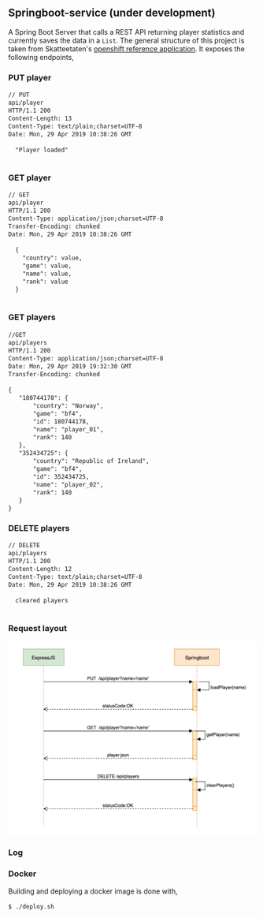 ## Springboot-service (under development)
A Spring Boot Server that calls a REST API returning player statistics and currently saves the data in a `List`. The general structure of this project is taken from Skatteetaten's [openshift reference application](https://github.com/Skatteetaten/openshift-reference-springboot-server).
It exposes the following endpoints,
### PUT player
```
// PUT
api/player
HTTP/1.1 200
Content-Length: 13
Content-Type: text/plain;charset=UTF-8
Date: Mon, 29 Apr 2019 10:38:26 GMT
  
  "Player loaded"
  
```
### GET player
```
// GET
api/player
HTTP/1.1 200
Content-Type: application/json;charset=UTF-8
Transfer-Encoding: chunked
Date: Mon, 29 Apr 2019 10:38:26 GMT
  
  {
    "country": value,
    "game": value,
    "name": value,
    "rank": value
  }
  
 ```
### GET players
 ```
//GET
api/players
HTTP/1.1 200
Content-Type: application/json;charset=UTF-8
Date: Mon, 29 Apr 2019 19:32:30 GMT
Transfer-Encoding: chunked

{
    "180744178": {
        "country": "Norway",
        "game": "bf4",
        "id": 180744178,
        "name": "player_01",
        "rank": 140
    },
    "352434725": {
        "country": "Republic of Ireland",
        "game": "bf4",
        "id": 352434725,
        "name": "player_02",
        "rank": 140
    }
}
 ```
### DELETE players
```
// DELETE
api/players
HTTP/1.1 200
Content-Length: 12
Content-Type: text/plain;charset=UTF-8
Date: Mon, 29 Apr 2019 10:38:26 GMT
  
  cleared players
  
```

### Request layout
![Activity diagram](docs/Activity_diagram.png)

### Log

### Docker
Building and deploying a docker image is done with,
```
$ ./deploy.sh
```
